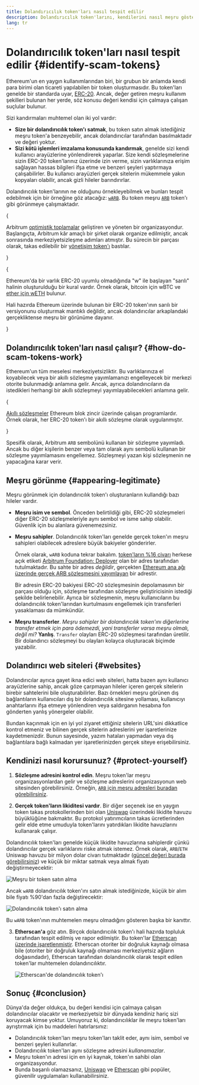 ```yaml
---
title: Dolandırıcılık token'ları nasıl tespit edilir
description: Dolandırıcılık token'larını, kendilerini nasıl meşru gösterdiklerini ve bunlardan nasıl kaçınılacağını anlamak.
lang: tr
---
```


# Dolandırıcılık token'ları nasıl tespit edilir {#identify-scam-tokens}

Ethereum'un en yaygın kullanımlarından biri, bir grubun bir anlamda kendi para birimi olan ticareti yapılabilen bir token oluşturmasıdır. Bu token'ları genelde bir standarda uyar, [ERC-20](/developers/docs/standards/tokens/erc-20/). Ancak, değer getiren meşru kullanım şekilleri bulunan her yerde, söz konusu değeri kendisi için çalmaya çalışan suçlular bulunur.

Sizi kandırmaları muhtemel olan iki yol vardır:

- **Size bir dolandırıcılık token'ı satmak**, bu token satın almak istediğiniz meşru token'a benzeyebilir, ancak dolandırıcılar tarafından basılmaktadır ve değeri yoktur.
- **Sizi kötü işlemleri imzalama konusunda kandırmak**, genelde sizi kendi kullanıcı arayüzlerine yönlendirerek yaparlar. Size kendi sözleşmelerine sizin ERC-20 token'larınız üzerinde izin verme, sizin varlıklarınıza erişim sağlayan hassas bilgileri ifşa etme ve benzeri şeyleri yaptırmaya çalışabilirler. Bu kullanıcı arayüzleri gerçek sitelerin mükemmele yakın kopyaları olabilir, ancak gizli hileler barındırırlar.

Dolandırıcılık token'larının ne olduğunu örnekleyebilmek ve bunları tespit edebilmek için bir örneğine göz atacağız: [`wARB`](https://etherscan.io/token/0xb047c8032b99841713b8e3872f06cf32beb27b82). Bu token meşru [`ARB`](https://etherscan.io/address/0xb50721bcf8d664c30412cfbc6cf7a15145234ad1) token'ı gibi görünmeye çalışmaktadır.

{
<ExpandableCard
title="ARB nedir?"
contentPreview=''>

Arbitrum <a href="/developers/docs/scaling/optimistic-rollups/">optimistik toplamalar</a> geliştiren ve yöneten bir organizasyondur. Başlangıçta, Arbitrum kâr amaçlı bir şirket olarak organize edilmiştir, ancak sonrasında merkeziyetsizleşme adımları atmıştır. Bu sürecin bir parçası olarak, takas edilebilir bir <a href="/dao/#token-based-membership">yönetişim token'ı</a> bastılar.

</ExpandableCard>
}

{
<ExpandableCard
title="Dolandırıcılık token'ınza neden wARB denilmektedir?"
contentPreview=''>

Ethereum'da bir varlık ERC-20 uyumlu olmadığında "w" ile başlayan "sarılı" halinin oluşturulduğu bir kural vardır. Örnek olarak, bitcoin için wBTC ve <a href="https://cointelegraph.com/news/what-is-wrapped-ethereum-weth-and-how-does-it-work">ether için wETH</a> bulunur.

Hali hazırda Ethereum üzerinde bulunan bir ERC-20 token'ının sarılı bir versiyonunu oluşturmak mantıklı değildir, ancak dolandırıcılar arkaplandaki gerçekliktense meşru bir görünüme dayanır.

</ExpandableCard>
}

## Dolandırıcılık token'ları nasıl çalışır? {#how-do-scam-tokens-work}

Ethereum'un tüm meselesi merkeziyetsizliktir. Bu varlıklarınıza el koyabilecek veya bir akıllı sözleşme yayımlamanızı engelleyecek bir merkezi otorite bulunmadığı anlamına gelir. Ancak, ayrıca dolandırıcıların da istedikleri herhangi bir akıllı sözleşmeyi yayımlayabilecekleri anlamına gelir.

{
<ExpandableCard
title="Akıllı sözleşmeler nedir?"
contentPreview=''>

<a href="/developers/docs/smart-contracts/">Akıllı sözleşmeler</a> Ethereum blok zincir üzerinde çalışan programlardır. Örnek olarak, her ERC-20 token'ı bir akıllı sözleşme olarak uygulanmıştır.

</ExpandableCard>
}

Spesifik olarak, Arbitrum `ARB` sembolünü kullanan bir sözleşme yayımladı. Ancak bu diğer kişilerin benzer veya tam olarak aynı sembolü kullanan bir sözleşme yayımlamasını engellemez. Sözleşmeyi yazan kişi sözleşmenin ne yapacağına karar verir.

## Meşru görünme {#appearing-legitimate}

Meşru görünmek için dolandırıcılık token'ı oluşturanların kullandığı bazı hileler vardır.

- **Meşru isim ve sembol**. Önceden belirtildiği gibi, ERC-20 sözleşmeleri diğer ERC-20 sözleşmeleriyle aynı sembol ve isme sahip olabilir. Güvenlik için bu alanlara güvenemezsiniz.

- **Meşru sahipler**. Dolandırıcılık token'ları genelde gerçek token'ın meşru sahipleri olabilecek adreslere büyük bakiyeler gönderirler.

  Örnek olarak, `wARB` koduna tekrar bakalım. [token'ların %16 civarı](https://etherscan.io/token/0xb047c8032b99841713b8e3872f06cf32beb27b82?a=0x1c8db745abe3c8162119b9ef2c13864cd1fdd72f) herkese açık etiketi [Arbitrum Foundation: Deployer](https://etherscan.io/address/0x1c8db745abe3c8162119b9ef2c13864cd1fdd72f) olan bir adres tarafından tutulmaktadır. Bu sahte bir adres _değildir_, gerçekten [Ethereum ana ağı üzerinde gerçek ARB sözleşmesini yayımlayan](https://etherscan.io/tx/0x242b50ab4fe9896cb0439cfe6e2321d23feede7eeceb31aa2dbb46fc06ed2670) bir adrestir.

  Bir adresin ERC-20 bakiyesi ERC-20 sözleşmesinin depolamasının bir parçası olduğu için, sözleşme tarafından sözleşme geliştiricisinin istediği şekilde belirlenebilir. Ayrıca bir sözleşmenin, meşru kullanıcıların bu dolandırıcılık token'larından kurtulmasını engellemek için transferleri yasaklaması da mümkündür.

- **Meşru transferler**. _Meşru sahipler bir dolandırıcılık token'ını diğerlerine transfer etmek için para ödemezdi, yani transferler varsa meşru olmalı, değil mi?_ **Yanlış**. `Transfer` olayları ERC-20 sözleşmesi tarafından üretilir. Bir dolandırıcı sözleşmeyi bu olayları kolayca oluşturacak biçimde yazabilir.

## Dolandırıcı web siteleri {#websites}

Dolandırıcılar ayrıca gayet ikna edici web siteleri, hatta bazen aynı kullanıcı arayüzlerine sahip, ancak göze çarpmayan hileler içeren gerçek sitelerin birebir sahtelerini bile oluşturabilirler. Bazı örnekleri meşru görünen dış bağlantıların kullanıcıları dış bir dolandırıcılık sitesine yollaması, kullanıcıyı anahtarlarını ifşa etmeye yönlendiren veya saldırganın hesabına fon gönderten yanlış yönergeler olabilir.

Bundan kaçınmak için en iyi yol ziyaret ettiğiniz sitelerin URL'sini dikkatlice kontrol etmeniz ve bilinen gerçek sitelerin adreslerini yer işaretlerinize kaydetmenizdir. Bunun sayesinde, yazım hataları yapmadan veya dış bağlantılara bağlı kalmadan yer işaretlerinizden gerçek siteye erişebilirsiniz.

## Kendinizi nasıl korursunuz? {#protect-yourself}

1. **Sözleşme adresini kontrol edin**. Meşru token'lar meşru organizasyonlardan gelir ve sözleşme adreslerini organizasyonun web sitesinden görebilirsiniz. Örneğin, [`ARB` için meşru adresleri buradan görebilirsiniz](https://docs.arbitrum.foundation/deployment-addresses#token).

2. **Gerçek token'ların likiditesi vardır**. Bir diğer seçenek ise en yaygın token takas protokollerinden biri olan [Uniswap](https://uniswap.org/) üzerindeki likidite havuzu büyüklüğüne bakmaktır. Bu protokol yatırımcıların takas ücretlerinden gelir elde etme umuduyla token'larını yatırdıkları likidite havuzlarını kullanarak çalışır.

Dolandırıcılık token'ları genelde küçük likidite havuzlarına sahiplerdir çünkü dolandırıcılar gerçek varlıklarını riske atmak istemez. Örnek olarak, `ARB`/`ETH` Uniswap havuzu bir milyon dolar civarı tutmaktadır ([güncel değeri burada görebilirsiniz](https://info.uniswap.org/#/pools/0x755e5a186f0469583bd2e80d1216e02ab88ec6ca)) ve küçük bir miktar satmak veya almak fiyatı değiştirmeyecektir:

![Meşru bir token satın alma](./uniswap-real.png)

Ancak `wARB` dolandırıcılık token'ını satın almak istediğinizde, küçük bir alım bile fiyatı %90'dan fazla değiştirecektir:

![Dolandırıcılık token'ı satın alma](./uniswap-scam.png)

Bu `wARB` token'ının muhtemelen meşru olmadığını gösteren başka bir kanıttır.

3. **Etherscan'a** göz atın. Birçok dolandırıcılık token'ı hali hazırda topluluk tarafından tespit edilmiş ve rapor edilmiştir. Bu token'lar [Etherscan üzerinde işaretlenmiştir](https://info.etherscan.com/etherscan-token-reputation/). Etherscan otoriter bir doğruluk kaynağı olmasa bile (otoriter bir doğruluk kaynağı olmaması merkeziyetsiz ağların doğasındadır), Etherscan tarafından dolandırıcılık olarak tespit edilen token'lar muhtemelen dolandırıcılıktır.

   ![Etherscan'de dolandırıcılık token'ı](./etherscan-scam.png)

## Sonuç {#conclusion}

Dünya'da değer oldukça, bu değeri kendisi için çalmaya çalışan dolandırıcılar olacaktır ve merkeziyetsiz bir dünyada kendiniz hariç sizi koruyacak kimse yoktur. Umuyoruz ki, dolandırıcılıklar ile meşru token'ları ayrıştırmak için bu maddeleri hatırlarsınız:

- Dolandırıcılık token'ları meşru token'ları taklit eder, aynı isim, sembol ve benzeri şeyleri kullanırlar.
- Dolandırıcılık token'ları aynı sözleşme adresini _kullanamazlar_.
- Meşru token'ın adresi için en iyi kaynak, token'ın sahibi olan organizasyondur.
- Bunda başarılı olamazsanız, [Uniswap](https://app.uniswap.org/#/swap) ve [Etherscan](https://etherscan.io/) gibi popüler, güvenilir uygulamaları kullanabilirsiniz.

